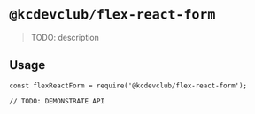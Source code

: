 # `@kcdevclub/flex-react-form`

> TODO: description

## Usage

```
const flexReactForm = require('@kcdevclub/flex-react-form');

// TODO: DEMONSTRATE API
```
